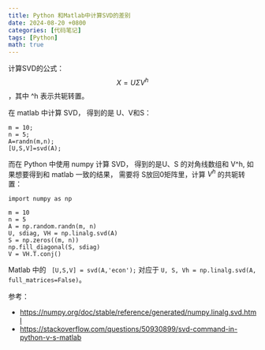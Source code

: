 ```yaml
---
title: Python 和Matlab中计算SVD的差别
date: 2024-08-20 +0800
categories: [代码笔记]
tags: [Python]
math: true
---
```



计算SVD的公式：
$$ X=U \Sigma V^h $$
，其中 ^h 表示共轭转置。

在 matlab 中计算 SVD， 得到的是 U、V和S：
```
m = 10; 
n = 5;
A=randn(m,n);
[U,S,V]=svd(A);
```

而在 Python 中使用 numpy 计算 SVD， 得到的是U、S 的对角线数组和 V^h, 如果想要得到和 matlab 一致的结果， 需要将 S放回0矩阵里，计算 $V^h$ 的共轭转置：
```
import numpy as np

m = 10
n = 5
A = np.random.randn(m, n)
U, sdiag, VH = np.linalg.svd(A)
S = np.zeros((m, n))
np.fill_diagonal(S, sdiag)
V = VH.T.conj()
```

Matlab 中的 ` [U,S,V] = svd(A,'econ');` 对应于 `U, S, Vh = np.linalg.svd(A, full_matrices=False)`。

参考：
- https://numpy.org/doc/stable/reference/generated/numpy.linalg.svd.html
- https://stackoverflow.com/questions/50930899/svd-command-in-python-v-s-matlab